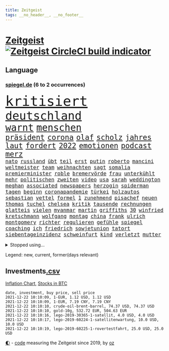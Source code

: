 ```yaml
---
title: Zeitgeist
tags: __no_header__, __no_footer__
---
```


# [Zeitgeist](https://oliz.io/zeitgeist/) [![Zeitgeist CircleCI build indicator](https://circleci.com/gh/ooz/zeitgeist.svg?style=shield)](https://circleci.com/gh/ooz/zeitgeist)

## Language

<h3><a href="https://www.spiegel.de" target="_blank">spiegel.de</a> (6 to 2 occurrences)</h3>
<p style="font-family:monospace">
<span style="font-size:32pt"><a href="news_links.html#kritisiert" class="current">kritisiert</a></span>
<br>
<span style="font-size:27pt"><a href="news_links.html#deutschland" class="current">deutschland</a></span>
<br>
<span style="font-size:22pt"><a href="news_links.html#warnt" class="current">warnt</a></span>
<span style="font-size:22pt"><a href="news_links.html#menschen" class="current">menschen</a></span>
<br>
<span style="font-size:17pt"><a href="news_links.html#präsident" class="current">präsident</a></span>
<span style="font-size:17pt"><a href="news_links.html#corona" class="current">corona</a></span>
<span style="font-size:17pt"><a href="news_links.html#olaf" class="current">olaf</a></span>
<span style="font-size:17pt"><a href="news_links.html#scholz" class="current">scholz</a></span>
<span style="font-size:17pt"><a href="news_links.html#jahres" class="current">jahres</a></span>
<span style="font-size:17pt"><a href="news_links.html#laut" class="current">laut</a></span>
<span style="font-size:17pt"><a href="news_links.html#fordert" class="current">fordert</a></span>
<span style="font-size:17pt"><a href="news_links.html#2022" class="current">2022</a></span>
<span style="font-size:17pt"><a href="news_links.html#emotionen" class="current">emotionen</a></span>
<span style="font-size:17pt"><a href="news_links.html#podcast" class="current">podcast</a></span>
<span style="font-size:17pt"><a href="news_links.html#merz" class="current">merz</a></span>
<br>
<span style="font-size:12pt"><a href="news_links.html#nato" class="current">nato</a></span>
<span style="font-size:12pt"><a href="news_links.html#russland" class="current">russland</a></span>
<span style="font-size:12pt"><a href="news_links.html#übt" class="current">übt</a></span>
<span style="font-size:12pt"><a href="news_links.html#teil" class="current">teil</a></span>
<span style="font-size:12pt"><a href="news_links.html#erst" class="current">erst</a></span>
<span style="font-size:12pt"><a href="news_links.html#putin" class="current">putin</a></span>
<span style="font-size:12pt"><a href="news_links.html#roberto" class="current">roberto</a></span>
<span style="font-size:12pt"><a href="news_links.html#mancini" class="new">mancini</a></span>
<span style="font-size:12pt"><a href="news_links.html#weltmeister" class="current">weltmeister</a></span>
<span style="font-size:12pt"><a href="news_links.html#team" class="current">team</a></span>
<span style="font-size:12pt"><a href="news_links.html#weihnachten" class="current">weihnachten</a></span>
<span style="font-size:12pt"><a href="news_links.html#sagt" class="current">sagt</a></span>
<span style="font-size:12pt"><a href="news_links.html#somalia" class="current">somalia</a></span>
<span style="font-size:12pt"><a href="news_links.html#premierminister" class="current">premierminister</a></span>
<span style="font-size:12pt"><a href="news_links.html#roble" class="new">roble</a></span>
<span style="font-size:12pt"><a href="news_links.html#bremervörde" class="new">bremervörde</a></span>
<span style="font-size:12pt"><a href="news_links.html#frau" class="current">frau</a></span>
<span style="font-size:12pt"><a href="news_links.html#unterkühlt" class="new">unterkühlt</a></span>
<span style="font-size:12pt"><a href="news_links.html#mehr" class="current">mehr</a></span>
<span style="font-size:12pt"><a href="news_links.html#politischen" class="current">politischen</a></span>
<span style="font-size:12pt"><a href="news_links.html#zweiten" class="current">zweiten</a></span>
<span style="font-size:12pt"><a href="news_links.html#video" class="current">video</a></span>
<span style="font-size:12pt"><a href="news_links.html#usa" class="current">usa</a></span>
<span style="font-size:12pt"><a href="news_links.html#sarah" class="current">sarah</a></span>
<span style="font-size:12pt"><a href="news_links.html#weddington" class="new">weddington</a></span>
<span style="font-size:12pt"><a href="news_links.html#meghan" class="current">meghan</a></span>
<span style="font-size:12pt"><a href="news_links.html#associated" class="new">associated</a></span>
<span style="font-size:12pt"><a href="news_links.html#newspapers" class="new">newspapers</a></span>
<span style="font-size:12pt"><a href="news_links.html#herzogin" class="current">herzogin</a></span>
<span style="font-size:12pt"><a href="news_links.html#spiderman" class="current">spiderman</a></span>
<span style="font-size:12pt"><a href="news_links.html#tagen" class="current">tagen</a></span>
<span style="font-size:12pt"><a href="news_links.html#beginn" class="current">beginn</a></span>
<span style="font-size:12pt"><a href="news_links.html#coronapandemie" class="current">coronapandemie</a></span>
<span style="font-size:12pt"><a href="news_links.html#türkei" class="current">türkei</a></span>
<span style="font-size:12pt"><a href="news_links.html#holzautos" class="new">holzautos</a></span>
<span style="font-size:12pt"><a href="news_links.html#sebastian" class="current">sebastian</a></span>
<span style="font-size:12pt"><a href="news_links.html#vettel" class="new">vettel</a></span>
<span style="font-size:12pt"><a href="news_links.html#formel" class="current">formel</a></span>
<span style="font-size:12pt"><a href="news_links.html#1" class="current">1</a></span>
<span style="font-size:12pt"><a href="news_links.html#zunehmend" class="current">zunehmend</a></span>
<span style="font-size:12pt"><a href="news_links.html#pisachef" class="new">pisachef</a></span>
<span style="font-size:12pt"><a href="news_links.html#neuen" class="current">neuen</a></span>
<span style="font-size:12pt"><a href="news_links.html#thomas" class="current">thomas</a></span>
<span style="font-size:12pt"><a href="news_links.html#tuchel" class="current">tuchel</a></span>
<span style="font-size:12pt"><a href="news_links.html#chelsea" class="current">chelsea</a></span>
<span style="font-size:12pt"><a href="news_links.html#kritik" class="current">kritik</a></span>
<span style="font-size:12pt"><a href="news_links.html#tausende" class="current">tausende</a></span>
<span style="font-size:12pt"><a href="news_links.html#rechnungen" class="current">rechnungen</a></span>
<span style="font-size:12pt"><a href="news_links.html#glatteis" class="new">glatteis</a></span>
<span style="font-size:12pt"><a href="news_links.html#vielen" class="current">vielen</a></span>
<span style="font-size:12pt"><a href="news_links.html#myanmar" class="current">myanmar</a></span>
<span style="font-size:12pt"><a href="news_links.html#martin" class="current">martin</a></span>
<span style="font-size:12pt"><a href="news_links.html#griffiths" class="new">griffiths</a></span>
<span style="font-size:12pt"><a href="news_links.html#30" class="current">30</a></span>
<span style="font-size:12pt"><a href="news_links.html#winfried" class="current">winfried</a></span>
<span style="font-size:12pt"><a href="news_links.html#kretschmann" class="current">kretschmann</a></span>
<span style="font-size:12pt"><a href="news_links.html#wolfgang" class="current">wolfgang</a></span>
<span style="font-size:12pt"><a href="news_links.html#montag" class="current">montag</a></span>
<span style="font-size:12pt"><a href="news_links.html#china" class="current">china</a></span>
<span style="font-size:12pt"><a href="news_links.html#frank" class="current">frank</a></span>
<span style="font-size:12pt"><a href="news_links.html#ulrich" class="current">ulrich</a></span>
<span style="font-size:12pt"><a href="news_links.html#montgomery" class="current">montgomery</a></span>
<span style="font-size:12pt"><a href="news_links.html#richter" class="current">richter</a></span>
<span style="font-size:12pt"><a href="news_links.html#regulieren" class="current">regulieren</a></span>
<span style="font-size:12pt"><a href="news_links.html#gefühle" class="current">gefühle</a></span>
<span style="font-size:12pt"><a href="news_links.html#spiegel" class="current">spiegel</a></span>
<span style="font-size:12pt"><a href="news_links.html#coaching" class="current">coaching</a></span>
<span style="font-size:12pt"><a href="news_links.html#ich" class="current">ich</a></span>
<span style="font-size:12pt"><a href="news_links.html#friedrich" class="current">friedrich</a></span>
<span style="font-size:12pt"><a href="news_links.html#sowjetunion" class="current">sowjetunion</a></span>
<span style="font-size:12pt"><a href="news_links.html#tatort" class="current">tatort</a></span>
<span style="font-size:12pt"><a href="news_links.html#siebentageinzidenz" class="current">siebentageinzidenz</a></span>
<span style="font-size:12pt"><a href="news_links.html#schweinfurt" class="current">schweinfurt</a></span>
<span style="font-size:12pt"><a href="news_links.html#kind" class="current">kind</a></span>
<span style="font-size:12pt"><a href="news_links.html#verletzt" class="current">verletzt</a></span>
<span style="font-size:12pt"><a href="news_links.html#mutter" class="current">mutter</a></span>
</p>
<details>
<summary>Stopped using...</summary>
<p class="former" style="font-size:12pt">
führende(432) locker(432) weitergehen(432) gegenseitig(431) kapitän(431) statement(431) vollständig(431) angeordnet(430) eskalation(430) schwedische(430) anerkennung(429) hollywood(429) intensivbetten(429) londoner(429) löhne(429) sachsenanhalt(429) welchem(429) arbeiter(428) brücke(428) ecuador(428) einzelnen(428) ford(428) geduld(428) gleichberechtigung(428) müsse(428) nationen(428) quarantäne(428) schwierigen(428) sibirien(428) sperre(428) untersuchungshaft(428) vereinten(428) verwendet(428) wald(428) zeuge(428) alex(427) aussicht(427) bewährung(427) bildung(427) black(427) fanexperten(427) kontrolliert(427) main(427) marcel(427) namens(427) reiche(427) revolution(427) seehofer(427) tests(427) tippen(427) unerwartet(427) verluste(427) verschiebt(427) wütet(427) zoo(427) äußerst(427) benzin(426) breit(426) erneute(426) figur(426) führerschein(426) ifoindex(426) langsam(426) leitung(426) metern(426) rostock(426) unruhen(426) verdachts(426) verlängern(426) amerikanische(425) beschreibt(425) desaster(425) gereist(425) impfbereitschaft(425) jünger(425) michelle(425) mutige(425) radfahrer(425) steuert(425) verzweifelt(425) 33(424) aufgefallen(424) besseren(424) engagement(424) hintergrund(424) infrage(424) priester(424) umdenken(424) befindet(423) diskriminiert(423) europäer(423) france(423) frieden(423) förderung(423) gründer(423) neueste(423) paare(423) attentat(422) auskommen(422) behinderung(422) bekämpft(422) entdeckung(422) innenministerium(422) miteinander(422) philippinen(422) sprengstoff(422) standort(422) terrormiliz(422) vermutet(422) you(422) zweitligist(422) atlantik(421) endgültig(421) ermöglicht(421) erstaunlich(421) filialen(421) früherer(421) hungerstreik(421) islamistischen(421) kultur(421) lakers(421) meint(421) menschenleben(421) optimistisch(421) regierungspartei(421) spektakulär(421) studieren(421) tötung(421) umstrittener(421) verlust(421) zwillinge(421) amerika(420) berg(420) gefährlicher(420) gekostet(420) kranke(420) löste(420) schlechter(420) verbot(420) ärgert(420) 29(419) demonstrationen(419) erlitt(419) gast(419) herrschen(419) künstlerin(419) nordirland(419) richtige(419) skepsis(419) spdgesundheitsexperte(419) videobotschaft(419) zverev(419) ärzten(419) 3000(418) abgesetzt(418) mütter(418) rock(418) schmerzen(418) steigender(418) torhüter(418) treten(418) ausreichend(417) braunschweig(417) eingesetzt(417) form(417) meist(417) online(417) organisationen(417) regensburg(417) sinnvoll(417) virologen(417) befeuern(416) blockade(416) hölle(416) kämpfe(416) lernt(416) beteiligung(415) coronabeschränkungen(415) kryptowährung(415) schlagzeilen(415) schwanger(415) shutdown(415) stammt(415) tatverdächtigen(415) 81(414) forderte(414) taugt(414) alice(413) crew(413) finanzierung(413) gebrochen(413) griechische(413) prognosen(413) salzburg(413) störung(413) euparlament(412) offenen(412) stadion(412) dir(411) kindes(411) philipp(411) triumph(411) verfassung(411) islamisten(410) stiegen(410) unzählige(410) zuschauern(410) 23(409) konsum(409) milliardenhöhe(409) schwachen(409) can(408) coronaschutz(408) hob(408) krawallen(408) migration(408) voraussetzungen(408) wirtschaftswachstum(408) manipulierte(407) niedrigere(407) beschuldigten(406) einnahmen(406) aufgetaucht(405) unterschied(405) falscher(404) platzverweis(404) spektakuläre(404) fußballwm(403) sichert(403) ausrüstung(402) digital(402) verfassungswidrig(402) bangt(401) beauftragt(401) erstickt(401) meines(401) chats(400) eigenem(400) nationalen(400) tennisprofi(400) verheerend(400) astronauten(399) familienberater(399) glaubwürdigkeit(399) mobile(399) papier(399) umfragewerte(399) verhandeln(399) angehörigen(398) favorit(398) verfassungsgericht(398) vermissen(398) älter(398) fertig(397) nennen(397) ute(397) feuert(395) jacob(395) justin(395) landet(395) ungeklärt(395) angezeigt(394) bangen(394) folter(394) gefühl(394) startete(394) fließen(392) holte(392) stahl(392) bier(391) herausfinden(391) klimaziele(391) abermals(390) vermissten(390) zuspruch(390) geht's(388) reus(388) sprung(388) niedrig(387) rutschte(387) benötigen(386) gesetzliche(386) kanaren(386) verpasste(386) jurist(385) lebensgefährlich(385) vorgenommen(385) 47(384) app(384) skizziert(384) unmittelbar(383) staatlichen(382) vorherrschaft(382) gerieten(381) mutation(381) empfangen(380) kanadas(380) verpflichten(380) weidel(380) 6000(379) annäherung(379) verlegen(379) beendete(378) voraussichtlich(377) vergehen(376) sophie(375) ausgaben(373) betrieben(373) stellenabbau(373) coronajahr(372) rache(371) versicherer(370) höcke(369) renommierten(369) strukturen(369) empfinden(368) superwahljahr(367) ärmelkanal(362) theoretisch(361) janet(358) yellen(358) titelkampf(356) stabil(355) zusätzliche(355) rückte(354) berührt(353) badenwürttembergischen(350) befunden(350) lidl(350) berühmtes(347) coronawochenüberblick(343) bundestagsabgeordnete(342) ereignet(341) kopfverletzungen(341) curevac(340) freigelassen(335) abgrund(332) entgehen(329) impft(327) 95(323) tübinger(322) hergestellt(319) langjährige(318) zustimmen(316) afrikanische(310) amazons(309) wucht(309) klappen(305) viral(303) lenkt(302) behindern(301) el(301) rüdiger(300) bewerben(299) extremwetter(297) stören(297) grab(293) ausländer(290) hubert(290) neuanfang(289) 20jährige(288) beunruhigt(288) j(288) kryptowährungen(288) vereint(287) verlusten(287) impfschutz(286) schätzungen(286) magische(282) notstand(281) unzureichend(280) urteile(279) 4000(278) freigabe(278) objekte(278) todesursache(277) missbrauchsvorwürfen(276) wildnis(276) angefahren(272) begleitete(269) bestsellerautor(267) strecken(267) abgewehrt(266) fußballerinnen(265) nationaler(265) stadien(262) lahm(260) lacht(259) tvinterview(259) bildzeitung(258) maskendeals(258) provider(258) erteilte(254) zugspitze(253) erlaubnis(250) bosch(247) charité(247) 2001(245) berechtigt(243) bedankte(240) fonds(239) gelitten(239) airline(236) landesverband(235) gerungen(233) financial(232) lebensgefährliche(229) charles(226) statistik(224) klimaaktivisten(220) niemandem(220) bka(217) machtoptionen(217) afghanischen(215) raumfahrt(215) 2045(213) holz(210) anfangs(207) ausgewählt(207) moldau(207) cotrainer(206) jahrelanger(206) jugendärzte(205) schnellstmöglich(205) großkonzerne(204) vorreiter(202) 32jähriger(201) zurückzukehren(201) set(199) plastik(198) historikerin(197) kreise(196) dorthin(194) flugverkehr(192) gekentert(191) bezeichnen(190) fünften(190) karim(189) lernrückstände(189) pop(189) 47jähriger(186) ausbildung(186) misstrauen(185) angeschlagene(182) benzinpreise(182) monaco(181) finger(180) lokal(178) müll(178) träumt(178) rohstoffe(177) klaut(176) knochen(176) vereinbaren(176) unterstützern(175) fachkräftemangel(174) mangelnden(174) nashville(174) sechzigerjahre(174) tragweite(174) britischem(173) stehe(173) beihilfe(172) hunderttausenden(171) jon(171) alzheimer(170) anführer(170) regenfälle(170) ähnliches(170) südchinesisches(169) ölpreis(168) indigene(167) wenigsten(166) finde(165) notwendig(165) schäumt(165) befassen(163) entsorgt(163) parteispitze(162) ausschnitte(161) irre(161) amthor(160) djoković(160) fratzscher(160) spezialeinheit(160) 1962(158) azubis(158) coronafall(158) diwchef(158) düster(158) gerüchten(158) beteuert(157) farmer(156) partnerschaft(155) chemnitz(154) mögen(154) spitzenkandidat(154) spitzenpolitiker(154) uganda(154) zuschauerinnen(153) vormundschaft(152) fashion(151) sprunghaft(151) kolumnistin(150) tugenden(149) 25jähriger(147) kürzen(147) verteidigungsminister(147) aufzubauen(144) drogenbanden(144) evakuierung(144) umweltverbände(144) beatles(143) beschuldigen(143) übersee(143) anmelden(142) glückliche(142) spielerin(142) kreißsaal(140) fläche(139) terrorgruppe(139) tusk(138) charlottesville(137) evakuierungen(136) aufruhr(135) selfie(135) bedankt(134) technischen(134) karrierecoach(133) voelchert(133) bakterien(132) maurer(132) zähne(132) fluten(131) schwerelosigkeit(131) halbleiter(129) korruptionsermittlungen(129) litt(129) archäologen(128) aufenthalt(128) kollision(128) lebron(127) zehnte(127) milliardengeschäft(125) wiederaufbau(125) y(124) kenne(123) preisanstieg(123) slam(123) legalisieren(122) schießerei(122) deutschsprachigen(121) entthront(121) labore(121) räder(121) leidenschaft(120) ted(120) usnotenbank(120) 2004(119) entlastung(119) erkunden(119) fußgänger(119) krisenmanagement(119) erzeugen(118) hörte(117) staatsmedien(117) stellvertreter(117) rückendeckung(116) vorfahrt(116) binden(115) nachträglich(115) philippinische(115) äußerung(115) crews(114) geschwommen(114) kristina(114) manhattan(114) bereitete(113) grand(113) deckte(112) epidemische(112) ertranken(112) vermietet(112) mordermittlungen(111) dirk(109) gedränge(109) hallo(109) jahrzehnt(109) fiskus(108) funktionen(108) genervt(108) magdalena(108) privilegien(108) weggefährten(108) beobachter(107) lauf(107) zurückziehen(107) gegensteuern(106) stralsund(106) 90/die(105) fanexpertinnen(105) materialengpässen(105) applaus(104) fatale(104) stehlen(104) astronaut(103) rast(103) stipendium(103) stone(101) topf(101) kommunisten(100) energiepreise(99) krankenschwester(99) resistenter(99) jahn(98) landsleuten(98) skelette(98) favoritin(97) mythen(97) gadgets(96) kohleausstieg(96) gebrannt(95) aufgegriffen(94) kanadische(94) spektakulärer(94) tarantino(94) messungen(93) abholzung(92) auffrischungsimpfung(92) bedanken(92) erkannt(92) hingerichtet(92) sandberg(92) tränengas(92) gewerkschaften(91) kabuler(91) tennessee(91) unterschiedlicher(91) verknüpft(91) prämie(90) arbeitsmigranten(89) eindeutig(89) gräben(89) marianne(89) zuständen(89) gegentreffer(88) harris(88) impfdurchbruch(88) kamala(88) musikerinnen(88) sozial(88) stewart(88) vielmehr(88) wright(88) zuschuss(88) 22jährige(87) alonso(87) ausreisen(87) bauten(87) besiegelte(87) exfreundin(87) fernando(87) lichter(87) lutz(87) notenbankchef(87) olympique(87) rettungsflieger(87) schau(87) bayerischer(86) erneuerbarer(86) heavymetalband(86) pannenserie(86) südchinesischen(86) türkisches(86) abnehmen(85) filip(85) kostić(85) kurios(85) offizier(85) opportunisten(85) staatsanwalt(85) francisco(84) gelobt(84) katastrophalen(84) kurssturz(84) posierte(84) teroddes(84) verbliebenen(84) vergnügen(84) abschwächung(83) gedrückt(83) gesundheitsämter(83) hofften(83) sabitzer(83) umgangs(83) virginia(83) vollstreckt(83) vorgeladen(83) allergie(82) eumitteln(82) freigeben(82) nackte(82) rockergruppe(82) schädliche(82) umkrempeln(82) weltberühmt(82) üppiges(82) 52jährigen(81) geschäftsrisiko(81) klingel(81) rosenheim(81) werten(81) ausschreibung(80) erhielten(80) infektionsschutzgesetzes(80) semester(80) verfrühstückt(80) überdeckt(80) 3100(79) enteignungen(79) rotgrüne(79) aids(78) aufgehängt(78) fock(78) gesteuert(78) gorch(78) gordon(78) lka(78) lyon(78) usraumfahrtbehörde(78) beigetragen(77) cyberangriffe(77) faktencheck(77) sämtliche(77) wiesen(77) wirt(77) augenhöhe(76) gesetzentwurf(76) habt(76) messe(76) startplatz(76) vermittelte(76) flickenteppich(75) kaufmann(75) markiert(75) salvador(75) schmerzt(75) fernzüge(74) fracht(74) geladen(74) lebensmittelfirmen(74) mäzen(74) paketbomben(74) schwedens(74) üppig(74) betreten(73) bruchlandung(73) csuvorsitzenden(73) knapper(73) deckeln(72) irrtümer(72) klartext(72) verstärkte(72) drucker(71) fälschung(70) gedachten(70) günes(70) kostic(70) orbit(70) pausieren(70) straft(70) tabellenspitze(70) befragen(69) daniil(69) flüchtlingscamps(69) gemobbt(69) genügt(69) medwedew(69) ubootdeal(69) weltraum(69) zuschlagen(69) übertragung(69) barça(68) jackpot(68) johannesburg(68) kulturpolitik(68) landtagswahl(68) mordverdacht(68) märkte(68) stagnieren(68) unionsanhänger(68) auftritten(67) beeinflusst(67) begünstigt(67) elch(67) euparlamentarier(67) geliebten(67) heimatländer(67) schäfer(67) strategischen(67) tristesse(67) feministin(66) heikle(66) hinunter(66) oppositionsparteien(66) schüller(66) tiefer(66) ungebrochene(66) zündeten(66) amtskollegen(65) geplatztem(65) isanhängerin(65) kleinere(65) schneidet(65) bahnmitarbeiter(64) gepäck(64) heizungen(64) komfortabler(64) radsportstar(64) schnaps(64) verteuerten(64) vortrag(64) finanzministerin(63) freistoßtor(63) gestiegener(63) schlafende(63) ungeimpfter(63) antwortet(62) brockmann(62) höhle(62) nö(62) unauffällig(62) aussichten(61) belangt(61) fußballbund(61) großprojekt(61) illegalem(61) traurigkeit(61) urheber(61) usjustiz(61) europatour(60) exkanzlers(60) feuers(60) gelebt(60) kiloweise(60) kindesmissbrauchs(60) rückschlägen(60) streitthema(60) allermeisten(59) spürbare(59) zugehen(59) fahrgäste(58) ganzer(58) gratuliert(58) spiegelrecherchen(58) beurteilt(57) getötete(57) laughing(57) weingenuss(57) witze(57) 35000(56) alarmieren(56) erwärmung(56) fördergelder(56) reindl(56) teures(56) allheilmittel(55) krankenkassen(55) schalteten(55) stattgefunden(55) theologe(55) todesfolge(55) zahnarzt(55) 3ddruck(54) gedrängt(54) natalie(54) price(54) rennens(54) hey(53) kyle(53) oberösterreich(53) verdichef(53) zersetzen(53) freundlich(52) ranghoher(52) definiert(51) ellisbextor(51) 135(50) immobilienkonzernen(50) spürbar(50) taiwans(50) weizen(50) entzweit(49) frances(49) osteuropa(49) regierungskrise(49) tatverdächtiger(49) atp(48) bewerten(48) entwicklungskosten(48) erforschen(48) filmbranche(48) hinweisgeber(48) kompromissbereit(48) männlich(48) vereinbart(48) verfällt(48) verschlechtern(48) angehoben(47) bieber(47) minderheitsregierung(47) naturschützer(47) perspektive(47) raumsonde(47) rückweg(47) spe(47) awoniyi(46) bernard(46) bewachen(46) damaliger(46) hartmut(46) intern(46) misshandlungen(46) nirgends(46) segelschulschiff(46) sockel(46) taiwo(46) weitesten(46) buchungszahlen(45) erzeugerpreise(45) gravierend(45) hiv(45) importieren(45) legalisierung(45) zugefügt(45) ransomware(44) 59jähriger(43) hinrichtung(43) lädt(43) mies(43) rotterdam(43) arbeitsrechtlerin(42) aufeinandertreffen(42) eon(42) impfstoffhersteller(42) lindenstraße(42) rugby(42) sauer(42) unheilbar(42) benutzt(41) bundeswirtschaftsminister(41) charlène(41) doppel(41) fürstin(41) koalitionäre(41) regierungspartner(41) verzückt(41) zukunftsvision(41) asteroiden(40) dritter(40) drogenpolitik(40) scherz(40) zoos(40) abgehoben(39) abschiedstour(39) anfangen(39) cduspitze(39) nochkanzlerin(39) zutaten(39) klimaexperten(38) landesärztekammer(38) trainerteam(38) ubs(38) ölkrise(38) anreisen(37) chefredakteur(37) legalisiert(37) wasseroberfläche(37) fidel(36) rüttelt(36) schädigen(36) springerchef(36) votierten(36) watford(36) überrollt(36) benzema(35) besorgen(35) brandenburgs(35) ecuadors(35) feiertag(35) inhaftiert(35) landeswährung(35) masked(35) methode(35) schlagartig(35) singer(35) verschwundenen(35) bukele(34) medizinische(34) nayib(34) sexvideoaffäre(34) vaterland(34) widersprach(34) dieselbe(33) landeschef(33) rechtspopulisten(33) caracas(32) krönt(32) nackten(32) telefonierte(32) ausgeben(31) duft(31) euland(31) freiburger(31) russisches(31) achterbahn(30) außenpolitische(30) eröffnete(30) feministinnen(30) haufen(30) importpreise(30) montagmorgen(30) pflegerin(30) skeptischer(30) euvergleich(29) pazifikküste(29) radikalislamische(29) wille(29) ablenken(28) championsleaguesaison(28) houston(28) irakische(28) regierungswechsel(28) alec(27) baldwin(27) hamdok(27) kamerafrau(27) tödlichem(27) wehmut(27) abfeuerte(26) finanzen(26) halyna(26) hutchins(26) rust(26) weckruf(26) zwölfjährige(26) gegentore(25) genügte(25) gesundheitssystem(25) großflächig(25) motors(25) sono(25) superreichen(25) weiterspielen(25) gesundheitszustand(24) symbolfigur(24) ausverkauft(23) genetische(23) randalierer(23) überfälle(23) professor(22) spdchefin(22) fasziniert(21) finals(21) geringen(21) hausärzte(21) irgendwas(21) lebendig(21) tennisspielerin(21) verbirgt(21) zeichner(21) aufgehalten(20) erpresser(20) filmt(20) französin(20) netflixserie(20) stipendien(20) woanders(20) asteroidenmond(19) impfstoffs(19) kollisionskurs(19) abtrünnigen(18) andersson(18) championsleaguepartie(18) durchschnittliche(18) klimagipfels(18) legalen(18) maya(18) nachhaltigkeit(18) wach(18) zhan(18) zhang(18) 12jährige(17) ausschluss(17) begibt(17) fünfzigerjahren(17) versicherung(17) angespannten(16) buhlen(16) bundesarbeitsministerium(16) coronachaos(16) ernte(16) gletschern(16) gunnar(16) kriminalität(16) organisierte(16) paraguay(16) reduzierung(16) schwindel(16) solskjær(16) sportlichen(16) tories(16) usrepublikaner(16) afdstimmen(15) akw(15) angstgegner(15) betitelt(15) flüchtlingspolitik(15) löfven(15) rudolf(15) wissenschaftlern(15) xavi(15) überraschenden(15) annamaria(14) ferchichi(14) jagte(14) kantersieg(14) mexikanischen(14) schwarzmarkt(14) zukünftigen(14) billionenschweres(13) coronaberichterstattung(13) cricket(13) für(13) nflprofi(13) regenwaldes(13) verlagert(13) billionenpaket(12) deckelung(12) falk(12) interessengruppen(12) kenosha(12) schlimmen(12) tröstet(12) völker(12) auseinandersetzungen(11) belavia(11) polizeigewerkschaft(11) präsent(11) regierungen(11) verbraucherzentralen(11) verteuerung(11)
</p>
</details>
<p>Legend: <span class="new">new</span>, <span class="current">current</span>, <span class="former">former(days relevant)</span></p>

## Investments[.csv](investments.csv)

[Inflation Chart](https://inflationchart.com),
[Stocks in BTC](https://stonksinbtc.xyz/)

```
date, investment, buy price, sell price
2021-12-22 10:10:09, 1-EUR, 1.12 USD, 1.12 USD
2021-12-22 10:10:09, 1-EUR, 7.19 CNY, 7.19 CNY
2021-12-22 10:10:10, crude-oil-brent-barrel, 74.37 USD, 74.37 USD
2021-12-22 10:10:10, gold-10g, 532.72 EUR, 504.63 EUR
2021-12-22 10:10:16, lego-2019-30365-1-satellit, 4.0 USD, 4.0 USD
2021-12-22 10:10:17, lego-2019-60224-1-satellitenwartung, 10.0 USD, 10.0 USD
2021-12-22 10:10:19, lego-2019-60225-1-rovertestfahrt, 25.0 USD, 25.0 USD
```

<footer>
<a href="javascript:toggleTheme()" class="nav">🌓</a>
- <a href="https://github.com/ooz/zeitgeist">code</a> measuring the Zeitgeist since 2019, by <a href="https://oliz.io">oz</a>
</footer>
